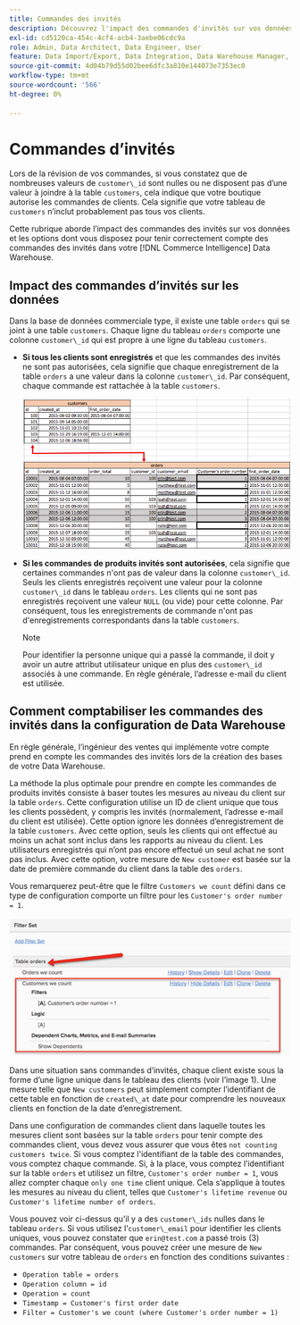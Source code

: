 ```yaml
---
title: Commandes des invités
description: Découvrez l'impact des commandes d'invités sur vos données et les options dont vous disposez pour comptabiliser correctement les commandes d'invités dans votre [!DNL Commerce Intelligence] Data Warehouse.
exl-id: cd5120ca-454c-4cf4-acb4-3aebe06cdc9a
role: Admin, Data Architect, Data Engineer, User
feature: Data Import/Export, Data Integration, Data Warehouse Manager, Commerce Tables
source-git-commit: 4d04b79d55d02bee6dfc3a810e144073e7353ec0
workflow-type: tm+mt
source-wordcount: '566'
ht-degree: 0%

---
```


# Commandes d’invités

Lors de la révision de vos commandes, si vous constatez que de nombreuses valeurs de `customer\_id` sont nulles ou ne disposent pas d’une valeur à joindre à la table `customers`, cela indique que votre boutique autorise les commandes de clients. Cela signifie que votre tableau de `customers` n’inclut probablement pas tous vos clients.

Cette rubrique aborde l’impact des commandes des invités sur vos données et les options dont vous disposez pour tenir correctement compte des commandes des invités dans votre [!DNL Commerce Intelligence] Data Warehouse.

## Impact des commandes d’invités sur les données

Dans la base de données commerciale type, il existe une table `orders` qui se joint à une table `customers`. Chaque ligne du tableau `orders` comporte une colonne `customer\_id` qui est propre à une ligne du tableau `customers`.

* **Si tous les clients sont enregistrés** et que les commandes des invités ne sont pas autorisées, cela signifie que chaque enregistrement de la table `orders` a une valeur dans la colonne `customer\_id`. Par conséquent, chaque commande est rattachée à la table `customers`.

  ![Tableau de données des commandes des invités affichant les informations sur le client](../../assets/guest-orders-4.png)

* **Si les commandes de produits invités sont autorisées**, cela signifie que certaines commandes n&#39;ont pas de valeur dans la colonne `customer\_id`. Seuls les clients enregistrés reçoivent une valeur pour la colonne `customer\_id` dans le tableau `orders`. Les clients qui ne sont pas enregistrés reçoivent une valeur `NULL` (ou vide) pour cette colonne. Par conséquent, tous les enregistrements de commande n&#39;ont pas d&#39;enregistrements correspondants dans la table `customers`.

  >[!NOTE]
  >
  >Pour identifier la personne unique qui a passé la commande, il doit y avoir un autre attribut utilisateur unique en plus des `customer\_id` associés à une commande. En règle générale, l’adresse e-mail du client est utilisée.

## Comment comptabiliser les commandes des invités dans la configuration de Data Warehouse

En règle générale, l’ingénieur des ventes qui implémente votre compte prend en compte les commandes des invités lors de la création des bases de votre Data Warehouse.

La méthode la plus optimale pour prendre en compte les commandes de produits invités consiste à baser toutes les mesures au niveau du client sur la table `orders`. Cette configuration utilise un ID de client unique que tous les clients possèdent, y compris les invités (normalement, l’adresse e-mail du client est utilisée). Cette option ignore les données d’enregistrement de la table `customers`. Avec cette option, seuls les clients qui ont effectué au moins un achat sont inclus dans les rapports au niveau du client. Les utilisateurs enregistrés qui n’ont pas encore effectué un seul achat ne sont pas inclus. Avec cette option, votre mesure de `New customer` est basée sur la date de première commande du client dans la table des `orders`.

Vous remarquerez peut-être que le filtre `Customers we count` défini dans ce type de configuration comporte un filtre pour les `Customer's order number = 1`.

![Configuration du jeu de filtres pour exclure les commandes des invités](../../assets/guest-orders-filter-set.png)

Dans une situation sans commandes d’invités, chaque client existe sous la forme d’une ligne unique dans le tableau des clients (voir l’image 1). Une mesure telle que `New customers` peut simplement compter l’identifiant de cette table en fonction de `created\_at` date pour comprendre les nouveaux clients en fonction de la date d’enregistrement.

Dans une configuration de commandes client dans laquelle toutes les mesures client sont basées sur la table `orders` pour tenir compte des commandes client, vous devez vous assurer que vous êtes `not counting customers twice`. Si vous comptez l&#39;identifiant de la table des commandes, vous comptez chaque commande. Si, à la place, vous comptez l’identifiant sur la table `orders` et utilisez un filtre, `Customer's order number = 1`, vous allez compter chaque `only one time` client unique. Cela s’applique à toutes les mesures au niveau du client, telles que `Customer's lifetime revenue` ou `Customer's lifetime number of orders`.

Vous pouvez voir ci-dessus qu’il y a des `customer\_ids` nulles dans le tableau `orders`. Si vous utilisez l’`customer\_email` pour identifier les clients uniques, vous pouvez constater que `erin@test.com` a passé trois (3) commandes. Par conséquent, vous pouvez créer une mesure de `New customers` sur votre tableau de `orders` en fonction des conditions suivantes :

* `Operation table = orders`
* `Operation column = id`
* `Operation = count`
* `Timestamp = Customer's first order date`
* `Filter = Customer's we count (where Customer's order number = 1)`
